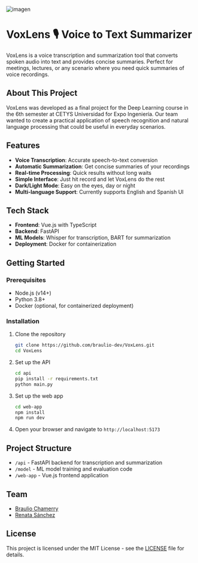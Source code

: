 ![imagen](https://github.com/user-attachments/assets/d5a9c751-2b16-4cb4-9e18-de15d2871a2e)

# VoxLens 🎙️ Voice to Text Summarizer

VoxLens is a voice transcription and summarization tool that converts spoken audio into text and provides concise summaries. Perfect for meetings, lectures, or any scenario where you need quick summaries of voice recordings.

## About This Project

VoxLens was developed as a final project for the Deep Learning course in the 6th semester at CETYS Universidad for Expo Ingeniería. Our team wanted to create a practical application of speech recognition and natural language processing that could be useful in everyday scenarios.

## Features

- **Voice Transcription**: Accurate speech-to-text conversion
- **Automatic Summarization**: Get concise summaries of your recordings
- **Real-time Processing**: Quick results without long waits
- **Simple Interface**: Just hit record and let VoxLens do the rest
- **Dark/Light Mode**: Easy on the eyes, day or night
- **Multi-language Support**: Currently supports English and Spanish UI

## Tech Stack

- **Frontend**: Vue.js with TypeScript
- **Backend**: FastAPI
- **ML Models**: Whisper for transcription, BART for summarization
- **Deployment**: Docker for containerization

## Getting Started

### Prerequisites

- Node.js (v14+)
- Python 3.8+
- Docker (optional, for containerized deployment)

### Installation

1. Clone the repository
   ```bash
   git clone https://github.com/braulio-dev/VoxLens.git
   cd VoxLens
   ```

2. Set up the API
   ```bash
   cd api
   pip install -r requirements.txt
   python main.py
   ```

3. Set up the web app
   ```bash
   cd web-app
   npm install
   npm run dev
   ```

4. Open your browser and navigate to `http://localhost:5173`

## Project Structure

- `/api` - FastAPI backend for transcription and summarization
- `/model` - ML model training and evaluation code
- `/web-app` - Vue.js frontend application

## Team

- [Braulio Chamerry](https://github.com/braulio-dev)
- [Renata Sánchez](https://github.com/RenataSz4)

## License

This project is licensed under the MIT License - see the [LICENSE](LICENSE) file for details.
